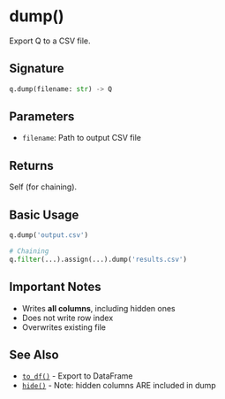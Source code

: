 # dump()

Export Q to a CSV file.

## Signature

```python
q.dump(filename: str) -> Q
```

## Parameters

- `filename`: Path to output CSV file

## Returns

Self (for chaining).

## Basic Usage

```python
q.dump('output.csv')

# Chaining
q.filter(...).assign(...).dump('results.csv')
```

## Important Notes

- Writes **all columns**, including hidden ones
- Does not write row index
- Overwrites existing file

## See Also

- [`to_df()`](to_df.md) - Export to DataFrame
- [`hide()`](hide.md) - Note: hidden columns ARE included in dump
